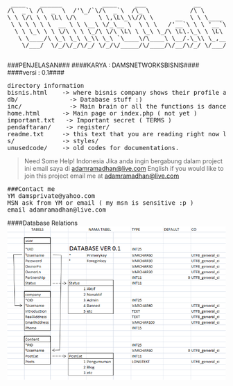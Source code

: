 <pre>
 ____    ______           ____     ___             __                
/\  _`\ /\  _  \  /'\_/`\/\  _`\  /\_ \           /\ \               
\ \ \/\ \ \ \L\ \/\      \ \,\L\_\\//\ \      __  \ \ \____    ____  
 \ \ \ \ \ \  __ \ \ \__\ \/_\__ \  \ \ \   /'__`\ \ \ '__`\  /',__\ 
  \ \ \_\ \ \ \/\ \ \ \_/\ \/\ \L\ \ \_\ \_/\ \L\.\_\ \ \L\ \/\__, `\
   \ \____/\ \_\ \_\ \_\\ \_\ `\____\/\____\ \__/.\_\\ \_,__/\/\____/
	\/___/  \/_/\/_/\/_/ \/_/\/_____/\/____/\/__/\/_/ \/___/  \/___/ 

</pre>
###PENJELASAN###
####KARYA : DAMSNETWORKSBISNIS####
####versi : 0.1####


<pre>
directory information
bisnis.html    -> where bisnis company shows their profile and products
db/ 	         -> Database stuff :)
inc/ 	         -> Main brain or all the functions is danceing here
home.html      -> Main page or index.php ( not yet )
important.txt 	-> Important secret ( TERMS )
pendaftaran/ 	-> register/
readme.txt     -> this text that you are reading right now lol!
s/             -> styles/
unusedcode/    -> old codes for documentations.
</pre>

> Need Some Help!
> Indonesia
> Jika anda ingin bergabung dalam project ini email saya di adamramadhan@live.com
> English
> if you would like to join this project email me at adamramadhan@live.com

<pre>
###Contact me
YM damsprivate@yahoo.com
MSN ask from YM or email ( my msn is sensitive :p )
email adamramadhan@live.com
</pre>

####Database Relations
![Alt text](/db/README.png)
